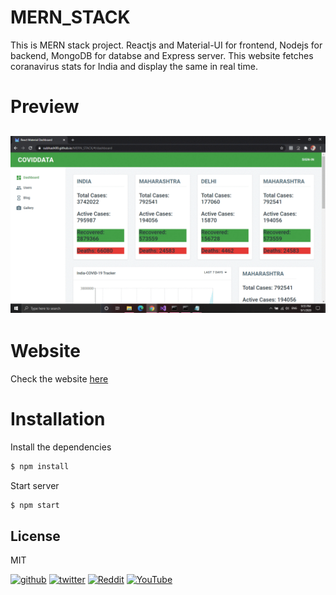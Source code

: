 # MERN_STACK
This is MERN stack project. Reactjs and Material-UI for frontend, Nodejs for backend, MongoDB for databse and Express server.
This website fetches coranavirus stats for India and display the same in real time.

# Preview

![simple calculator](https://github.com/subhash00/MERN_STACK/blob/master/mern.gif)
------
# Website
Check the website [here](https://subhash00.github.io/MERN_STACK/#/dashboard)
# Installation
Install the dependencies
```sh
$ npm install
```
Start server
```sh
$ npm start
```
License
----
MIT

[<img src='https://cdn.jsdelivr.net/npm/simple-icons@3.0.1/icons/github.svg' alt='github' height='40'>](https://github.com/subhash00)  [<img src='https://cdn.jsdelivr.net/npm/simple-icons@3.0.1/icons/twitter.svg' alt='twitter' height='40'>](https://twitter.com/@codingGuru5) [<img src='https://cdn.jsdelivr.net/npm/simple-icons@3.0.1/icons/reddit.svg' alt='Reddit' height='40'>](https://www.reddit.com/user/coding-Guru) [<img src='https://cdn.jsdelivr.net/npm/simple-icons@3.0.1/icons/youtube.svg' alt='YouTube' height='40'>](https://www.youtube.com/channel/UCecHrGQQKOtWK9uOlxyUlWA)

